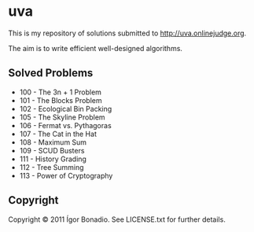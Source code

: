 uva
===

This is my repository of solutions submitted to http://uva.onlinejudge.org.

The aim is to write efficient well-designed algorithms.

Solved Problems
---------------

- 100 - The 3n + 1 Problem
- 101 - The Blocks Problem
- 102 - Ecological Bin Packing
- 105 - The Skyline Problem
- 106 - Fermat vs. Pythagoras
- 107 - The Cat in the Hat
- 108 - Maximum Sum
- 109 - SCUD Busters
- 111 - History Grading
- 112 - Tree Summing
- 113 - Power of Cryptography

Copyright
---------

Copyright © 2011 Ígor Bonadio. See LICENSE.txt for further details.
